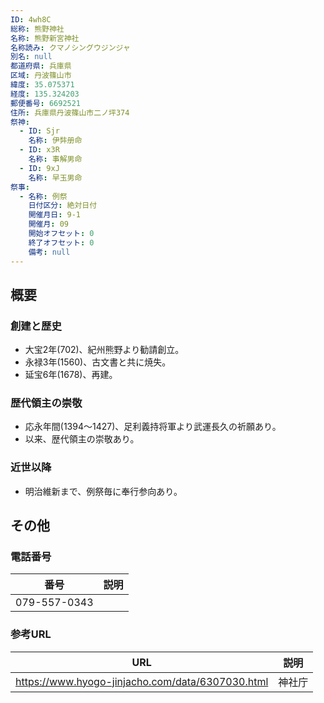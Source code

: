 ```yaml
---
ID: 4wh8C
総称: 熊野神社
名称: 熊野新宮神社
名称読み: クマノシングウジンジャ
別名: null
都道府県: 兵庫県
区域: 丹波篠山市
緯度: 35.075371
経度: 135.324203
郵便番号: 6692521
住所: 兵庫県丹波篠山市二ノ坪374
祭神:
  - ID: Sjr
    名称: 伊弉册命
  - ID: x3R
    名称: 事解男命
  - ID: 9xJ
    名称: 早玉男命
祭事:
  - 名称: 例祭
    日付区分: 絶対日付
    開催月日: 9-1
    開催月: 09
    開始オフセット: 0
    終了オフセット: 0
    備考: null
---
```


## 概要

### 創建と歴史

- 大宝2年(702)、紀州熊野より勧請創立。
- 永禄3年(1560)、古文書と共に焼失。
- 延宝6年(1678)、再建。

### 歴代領主の崇敬

- 応永年間(1394～1427)、足利義持将軍より武運長久の祈願あり。
- 以来、歴代領主の崇敬あり。

### 近世以降

- 明治維新まで、例祭毎に奉行参向あり。

## その他

### 電話番号

| 番号         | 説明 |
| ------------ | ---- |
| 079-557-0343 |      |

### 参考URL

| URL                                              | 説明   |
| ------------------------------------------------ | ------ |
| https://www.hyogo-jinjacho.com/data/6307030.html | 神社庁 |
